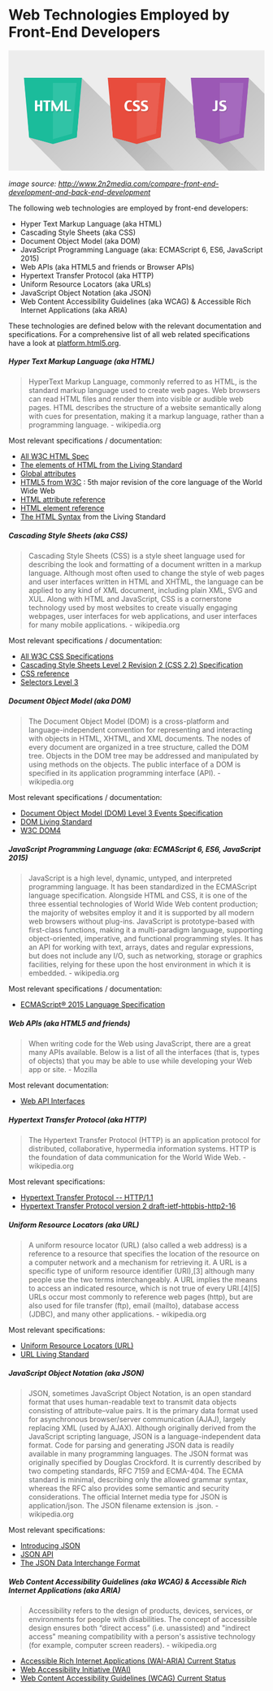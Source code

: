 # Web Technologies Employed by Front-End Developers

![](../images/web-tech-employed.jpg "http://www.2n2media.com/compare-front-end-development-and-back-end-development")

<cite> image source: <a href="http://www.2n2media.com/compare-front-end-development-and-back-end-development">http://www.2n2media.com/compare-front-end-development-and-back-end-development</a> </cite>

The following web technologies are employed by front-end developers:

* Hyper Text Markup Language (aka HTML)
* Cascading Style Sheets (aka CSS)
* Document Object Model (aka DOM)
* JavaScript Programming Language (aka: ECMAScript 6, ES6, JavaScript 2015)
* Web APIs (aka HTML5 and friends or Browser APIs)
* Hypertext Transfer Protocol (aka HTTP)
* Uniform Resource Locators (aka URLs)
* JavaScript Object Notation (aka JSON)
* Web Content Accessibility Guidelines (aka WCAG) & Accessible Rich Internet Applications (aka ARIA)

These technologies are defined below with the relevant documentation and specifications. For a comprehensive list of all web related specifications have a look at [platform.html5.org](https://platform.html5.org/).

##### Hyper Text Markup Language (aka HTML)

> HyperText Markup Language, commonly referred to as HTML, is the standard markup language used to create web pages. Web browsers can read HTML files and render them into visible or audible web pages. HTML describes the structure of a website semantically along with cues for presentation, making it a markup language, rather than a programming language. - wikipedia.org

Most relevant specifications / documentation:

* [All W3C HTML Spec](http://www.w3.org/standards/techs/html#w3c_all)
* [The elements of HTML from the Living Standard](https://html.spec.whatwg.org/multipage/semantics.html#semantics)
* [Global attributes](https://developer.mozilla.org/en-US/docs/Web/HTML/Global_attributes)
* [HTML5 from W3C](http://www.w3.org/TR/html5/) : 5th major revision of the core language of the World Wide Web
* [HTML attribute reference](https://developer.mozilla.org/en-US/docs/Web/HTML/Attributes)
* [HTML element reference](https://developer.mozilla.org/en-US/docs/Web/HTML/Element)
* [The HTML Syntax](https://html.spec.whatwg.org/multipage/syntax.html#syntax) from the Living Standard

##### Cascading Style Sheets (aka CSS)

> Cascading Style Sheets (CSS) is a style sheet language used for describing the look and formatting of a document written in a markup language. Although most often used to change the style of web pages and user interfaces written in HTML and XHTML, the language can be applied to any kind of XML document, including plain XML, SVG and XUL. Along with HTML and JavaScript, CSS is a cornerstone technology used by most websites to create visually engaging webpages, user interfaces for web applications, and user interfaces for many mobile applications. - wikipedia.org

Most relevant specifications / documentation:

* [All W3C CSS Specifications](http://www.w3.org/Style/CSS/current-work#roadmap)
* [Cascading Style Sheets Level 2 Revision 2 (CSS 2.2) Specification](https://drafts.csswg.org/css2/)
* [CSS reference](https://developer.mozilla.org/en-US/docs/Web/CSS/Reference)
* [Selectors Level 3](http://www.w3.org/TR/css3-selectors/)

##### Document Object Model (aka DOM)

> The Document Object Model (DOM) is a cross-platform and language-independent convention for representing and interacting with objects in HTML, XHTML, and XML documents. The nodes of every document are organized in a tree structure, called the DOM tree. Objects in the DOM tree may be addressed and manipulated by using methods on the objects. The public interface of a DOM is specified in its application programming interface (API). - wikipedia.org

Most relevant specifications / documentation:

* [Document Object Model (DOM) Level 3 Events Specification](http://www.w3.org/TR/2013/WD-DOM-Level-3-Events-20131105/)
* [DOM Living Standard](https://dom.spec.whatwg.org/)
* [W3C DOM4](http://www.w3.org/TR/2014/WD-dom-20140204/)

##### JavaScript Programming Language (aka: ECMAScript 6, ES6, JavaScript 2015)

> JavaScript is a high level, dynamic, untyped, and interpreted programming language. It has been standardized in the ECMAScript language specification. Alongside HTML and CSS, it is one of the three essential technologies of World Wide Web content production; the majority of websites employ it and it is supported by all modern web browsers without plug-ins. JavaScript is prototype-based with first-class functions, making it a multi-paradigm language, supporting object-oriented, imperative, and functional programming styles. It has an API for working with text, arrays, dates and regular expressions, but does not include any I/O, such as networking, storage or graphics facilities, relying for these upon the host environment in which it is embedded. - wikipedia.org

Most relevant specifications / documentation:

* [ECMAScript® 2015 Language Specification](http://www.ecma-international.org/ecma-262/6.0/)

##### Web APIs (aka HTML5 and friends)

> When writing code for the Web using JavaScript, there are a great many APIs available. Below is a list of all the interfaces (that is, types of objects) that you may be able to use while developing your Web app or site. - Mozilla

Most relevant documentation:

* [Web API Interfaces](https://developer.mozilla.org/en-US/docs/Web/API)

##### Hypertext Transfer Protocol (aka HTTP)

> The Hypertext Transfer Protocol (HTTP) is an application protocol for distributed, collaborative, hypermedia information systems. HTTP is the foundation of data communication for the World Wide Web. - wikipedia.org

Most relevant specifications:

* [Hypertext Transfer Protocol -- HTTP/1.1](https://tools.ietf.org/html/rfc2616)
* [Hypertext Transfer Protocol version 2 draft-ietf-httpbis-http2-16](https://tools.ietf.org/html/draft-ietf-httpbis-http2-16)

##### Uniform Resource Locators (aka URL)

> A uniform resource locator (URL) (also called a web address) is a reference to a resource that specifies the location of the resource on a computer network and a mechanism for retrieving it. A URL is a specific type of uniform resource identifier (URI),[3] although many people use the two terms interchangeably. A URL implies the means to access an indicated resource, which is not true of every URI.[4][5] URLs occur most commonly to reference web pages (http), but are also used for file transfer (ftp), email (mailto), database access (JDBC), and many other applications. - wikipedia.org

Most relevant specifications:

* [Uniform Resource Locators (URL)](http://www.w3.org/Addressing/URL/url-spec.txt)
* [URL Living Standard](https://url.spec.whatwg.org/)

##### JavaScript Object Notation (aka JSON)

> JSON, sometimes JavaScript Object Notation, is an open standard format that uses human-readable text to transmit data objects consisting of attribute–value pairs. It is the primary data format used for asynchronous browser/server communication (AJAJ), largely replacing XML (used by AJAX). Although originally derived from the JavaScript scripting language, JSON is a language-independent data format. Code for parsing and generating JSON data is readily available in many programming languages. The JSON format was originally specified by Douglas Crockford. It is currently described by two competing standards, RFC 7159 and ECMA-404. The ECMA standard is minimal, describing only the allowed grammar syntax, whereas the RFC also provides some semantic and security considerations. The official Internet media type for JSON is application/json. The JSON filename extension is .json. - wikipedia.org

Most relevant specifications:

* [Introducing JSON](http://json.org/)
* [JSON API](http://jsonapi.org/)
* [The JSON Data Interchange Format](http://www.ecma-international.org/publications/files/ECMA-ST/ECMA-404.pdf)

##### Web Content Accessibility Guidelines (aka WCAG) & Accessible Rich Internet Applications (aka ARIA)

> Accessibility refers to the design of products, devices, services, or environments for people with disabilities. The concept of accessible design ensures both “direct access” (i.e. unassisted) and "indirect access" meaning compatibility with a person's assistive technology (for example, computer screen readers). - wikipedia.org

* [Accessible Rich Internet Applications (WAI-ARIA) Current Status](http://www.w3.org/standards/techs/aria#w3c_all)
* [Web Accessibility Initiative (WAI)](http://www.w3.org/WAI/)
* [Web Content Accessibility Guidelines (WCAG) Current Status](http://www.w3.org/standards/techs/wcag#w3c_all)


